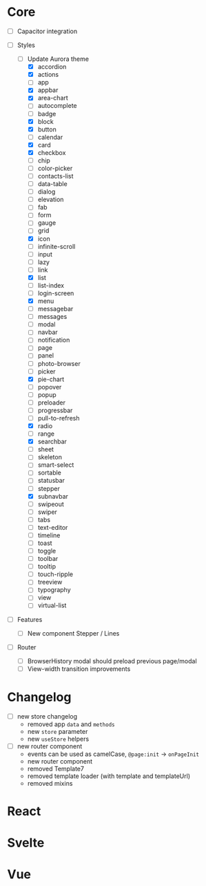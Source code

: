 # Core

- [ ] Capacitor integration
- [ ] Styles

  - [ ] Update Aurora theme
    - [x] accordion
    - [x] actions
    - [ ] app
    - [x] appbar
    - [x] area-chart
    - [ ] autocomplete
    - [ ] badge
    - [x] block
    - [x] button
    - [ ] calendar
    - [x] card
    - [x] checkbox
    - [ ] chip
    - [ ] color-picker
    - [ ] contacts-list
    - [ ] data-table
    - [ ] dialog
    - [ ] elevation
    - [ ] fab
    - [ ] form
    - [ ] gauge
    - [ ] grid
    - [x] icon
    - [ ] infinite-scroll
    - [ ] input
    - [ ] lazy
    - [ ] link
    - [x] list
    - [ ] list-index
    - [ ] login-screen
    - [x] menu
    - [ ] messagebar
    - [ ] messages
    - [ ] modal
    - [ ] navbar
    - [ ] notification
    - [ ] page
    - [ ] panel
    - [ ] photo-browser
    - [ ] picker
    - [x] pie-chart
    - [ ] popover
    - [ ] popup
    - [ ] preloader
    - [ ] progressbar
    - [ ] pull-to-refresh
    - [x] radio
    - [ ] range
    - [x] searchbar
    - [ ] sheet
    - [ ] skeleton
    - [ ] smart-select
    - [ ] sortable
    - [ ] statusbar
    - [ ] stepper
    - [x] subnavbar
    - [ ] swipeout
    - [ ] swiper
    - [ ] tabs
    - [ ] text-editor
    - [ ] timeline
    - [ ] toast
    - [ ] toggle
    - [ ] toolbar
    - [ ] tooltip
    - [ ] touch-ripple
    - [ ] treeview
    - [ ] typography
    - [ ] view
    - [ ] virtual-list

- [ ] Features
  - [ ] New component Stepper / Lines
- [ ] Router
  - [ ] BrowserHistory modal should preload previous page/modal
  - [ ] View-width transition improvements

# Changelog

- [ ] new store changelog
  - removed app `data` and `methods`
  - new `store` parameter
  - new `useStore` helpers
- [ ] new router component
  - events can be used as camelCase, `@page:init` -> `onPageInit`
  - new router component
  - removed Template7
  - removed template loader (with template and templateUrl)
  - removed mixins

# React

# Svelte

# Vue

